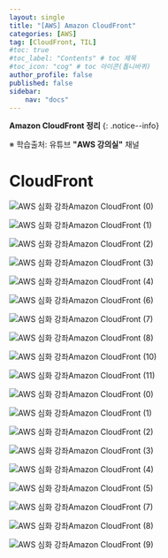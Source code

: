 ```yaml
---
layout: single
title: "[AWS] Amazon CloudFront"
categories: [AWS]
tag: [CloudFront, TIL]
#toc: true
#toc_label: "Contents" # toc 제목
#toc_icon: "cog" # toc 아이콘(톱니바퀴)
author_profile: false
published: false
sidebar:
    nav: "docs"
---
```




**Amazon CloudFront 정리**
{: .notice--info}

※ 학습출처: 유튜브 **"AWS 강의실"** 채널

# CloudFront

![AWS 심화 강좌Amazon CloudFront (0)](../../images/2022-12-11_CloudFront/AWS%20%E1%84%89%E1%85%B5%E1%86%B7%E1%84%92%E1%85%AA%20%E1%84%80%E1%85%A1%E1%86%BC%E1%84%8C%E1%85%AAAmazon%20CloudFront%20(0).jpg)

![AWS 심화 강좌Amazon CloudFront (1)](../../images/2022-12-11_CloudFront/AWS%20%E1%84%89%E1%85%B5%E1%86%B7%E1%84%92%E1%85%AA%20%E1%84%80%E1%85%A1%E1%86%BC%E1%84%8C%E1%85%AAAmazon%20CloudFront%20(1).jpg)

![AWS 심화 강좌Amazon CloudFront (2)](../../images/2022-12-11_CloudFront/AWS%20%E1%84%89%E1%85%B5%E1%86%B7%E1%84%92%E1%85%AA%20%E1%84%80%E1%85%A1%E1%86%BC%E1%84%8C%E1%85%AAAmazon%20CloudFront%20(2).jpg)

![AWS 심화 강좌Amazon CloudFront (3)](../../images/2022-12-11_CloudFront/AWS%20%E1%84%89%E1%85%B5%E1%86%B7%E1%84%92%E1%85%AA%20%E1%84%80%E1%85%A1%E1%86%BC%E1%84%8C%E1%85%AAAmazon%20CloudFront%20(3).jpg)

![AWS 심화 강좌Amazon CloudFront (4)](../../images/2022-12-11_CloudFront/AWS%20%E1%84%89%E1%85%B5%E1%86%B7%E1%84%92%E1%85%AA%20%E1%84%80%E1%85%A1%E1%86%BC%E1%84%8C%E1%85%AAAmazon%20CloudFront%20(4).jpg)

![AWS 심화 강좌Amazon CloudFront (6)](../../images/2022-12-11_CloudFront/AWS%20%E1%84%89%E1%85%B5%E1%86%B7%E1%84%92%E1%85%AA%20%E1%84%80%E1%85%A1%E1%86%BC%E1%84%8C%E1%85%AAAmazon%20CloudFront%20(6).jpg)

![AWS 심화 강좌Amazon CloudFront (7)](../../images/2022-12-11_CloudFront/AWS%20%E1%84%89%E1%85%B5%E1%86%B7%E1%84%92%E1%85%AA%20%E1%84%80%E1%85%A1%E1%86%BC%E1%84%8C%E1%85%AAAmazon%20CloudFront%20(7).jpg)

![AWS 심화 강좌Amazon CloudFront (8)](../../images/2022-12-11_CloudFront/AWS%20%E1%84%89%E1%85%B5%E1%86%B7%E1%84%92%E1%85%AA%20%E1%84%80%E1%85%A1%E1%86%BC%E1%84%8C%E1%85%AAAmazon%20CloudFront%20(8).jpg)

![AWS 심화 강좌Amazon CloudFront (10)](../../images/2022-12-11_CloudFront/AWS%20%E1%84%89%E1%85%B5%E1%86%B7%E1%84%92%E1%85%AA%20%E1%84%80%E1%85%A1%E1%86%BC%E1%84%8C%E1%85%AAAmazon%20CloudFront%20(10).jpg)

![AWS 심화 강좌Amazon CloudFront (11)](../../images/2022-12-11_CloudFront/AWS%20%E1%84%89%E1%85%B5%E1%86%B7%E1%84%92%E1%85%AA%20%E1%84%80%E1%85%A1%E1%86%BC%E1%84%8C%E1%85%AAAmazon%20CloudFront%20(11).jpg)

![AWS 심화 강좌Amazon CloudFront (0)](../../images/2022-12-11_CloudFront/AWS%20%E1%84%89%E1%85%B5%E1%86%B7%E1%84%92%E1%85%AA%20%E1%84%80%E1%85%A1%E1%86%BC%E1%84%8C%E1%85%AAAmazon%20CloudFront%20(0)-0743677.jpg)

![AWS 심화 강좌Amazon CloudFront (1)](../../images/2022-12-11_CloudFront/AWS%20%E1%84%89%E1%85%B5%E1%86%B7%E1%84%92%E1%85%AA%20%E1%84%80%E1%85%A1%E1%86%BC%E1%84%8C%E1%85%AAAmazon%20CloudFront%20(1)-0743677.jpg)

![AWS 심화 강좌Amazon CloudFront (2)](../../images/2022-12-11_CloudFront/AWS%20%E1%84%89%E1%85%B5%E1%86%B7%E1%84%92%E1%85%AA%20%E1%84%80%E1%85%A1%E1%86%BC%E1%84%8C%E1%85%AAAmazon%20CloudFront%20(2)-0743677.jpg)

![AWS 심화 강좌Amazon CloudFront (3)](../../images/2022-12-11_CloudFront/AWS%20%E1%84%89%E1%85%B5%E1%86%B7%E1%84%92%E1%85%AA%20%E1%84%80%E1%85%A1%E1%86%BC%E1%84%8C%E1%85%AAAmazon%20CloudFront%20(3)-0743677.jpg)

![AWS 심화 강좌Amazon CloudFront (4)](../../images/2022-12-11_CloudFront/AWS%20%E1%84%89%E1%85%B5%E1%86%B7%E1%84%92%E1%85%AA%20%E1%84%80%E1%85%A1%E1%86%BC%E1%84%8C%E1%85%AAAmazon%20CloudFront%20(4)-0743677.jpg)

![AWS 심화 강좌Amazon CloudFront (5)](../../images/2022-12-11_CloudFront/AWS%20%E1%84%89%E1%85%B5%E1%86%B7%E1%84%92%E1%85%AA%20%E1%84%80%E1%85%A1%E1%86%BC%E1%84%8C%E1%85%AAAmazon%20CloudFront%20(5).jpg)

![AWS 심화 강좌Amazon CloudFront (7)](../../images/2022-12-11_CloudFront/AWS%20%E1%84%89%E1%85%B5%E1%86%B7%E1%84%92%E1%85%AA%20%E1%84%80%E1%85%A1%E1%86%BC%E1%84%8C%E1%85%AAAmazon%20CloudFront%20(7)-0743677.jpg)

![AWS 심화 강좌Amazon CloudFront (8)](../../images/2022-12-11_CloudFront/AWS%20%E1%84%89%E1%85%B5%E1%86%B7%E1%84%92%E1%85%AA%20%E1%84%80%E1%85%A1%E1%86%BC%E1%84%8C%E1%85%AAAmazon%20CloudFront%20(8)-0743677.jpg)

![AWS 심화 강좌Amazon CloudFront (9)](../../images/2022-12-11_CloudFront/AWS%20%E1%84%89%E1%85%B5%E1%86%B7%E1%84%92%E1%85%AA%20%E1%84%80%E1%85%A1%E1%86%BC%E1%84%8C%E1%85%AAAmazon%20CloudFront%20(9).jpg)